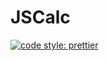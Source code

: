 # JSCalc
[![code style: prettier](https://img.shields.io/badge/code_style-prettier-ff69b4.svg?style=flat-square)](https://github.com/prettier/prettier)
